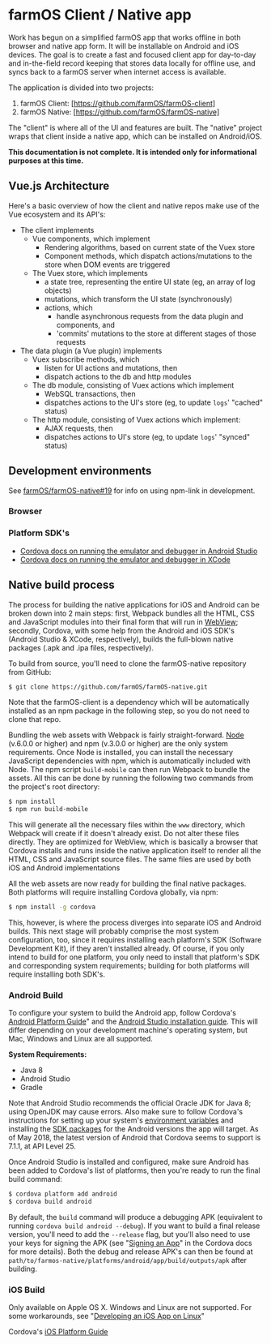 # farmOS Client / Native app

Work has begun on a simplified farmOS app that works offline in both browser
and native app form. It will be installable on Android and iOS devices. The
goal is to create a fast and focused client app for day-to-day and in-the-field
record keeping that stores data locally for offline use, and syncs back to a
farmOS server when internet access is available.

The application is divided into two projects:

1. farmOS Client: [https://github.com/farmOS/farmOS-client]
2. farmOS Native: [https://github.com/farmOS/farmOS-native]

The "client" is where all of the UI and features are built. The "native"
project wraps that client inside a native app, which can be installed on
Android/iOS.

**This documentation is not complete. It is intended only for informational
purposes at this time.**

## Vue.js Architecture

Here's a basic overview of how the client and native repos make use of the Vue
ecosystem and its API's:

* The client implements
    * Vue components, which implement
        * Rendering algorithms, based on current state of the Vuex store
        * Component methods, which dispatch actions/mutations to the store when
          DOM events are triggered
    *  The Vuex store, which implements
        * a state tree, representing the entire UI state (eg, an array of log
          objects)
        * mutations, which transform the UI state (synchronously)
        * actions, which
            * handle asynchronous requests from the data plugin and components,
              and
            * 'commits' mutations to the store at different stages of those
              requests
* The data plugin (a Vue plugin) implements
    * Vuex subscribe methods, which
        * listen for UI actions and mutations, then
        * dispatch actions to the db and http modules
    * The db module, consisting of Vuex actions which implement
        * WebSQL transactions, then
        * dispatches actions to the UI's store (eg, to update `logs`' "cached"
          status)
    * The http module, consisting of Vuex actions which implement:
        * AJAX requests, then
        * dispatches actions to UI's store (eg, to update `logs`' "synced"
          status)

## Development environments

See [farmOS/farmOS-native#19] for info on using npm-link in development.

### Browser

### Platform SDK's

* [Cordova docs on running the emulator and debugger in Android Studio]
* [Cordova docs on running the emulator and debugger in XCode]

[//]: <> (TODO: Add a few more details on this once I know more)

## Native build process

The process for building the native applications for iOS and Android can be
broken down into 2 main steps: first, Webpack bundles all the HTML, CSS and
JavaScript modules into their final form that will run in [WebView]; secondly,
Cordova, with some help from the Android and iOS SDK's (Android Studio & XCode,
respectively), builds the full-blown native packages (.apk and .ipa files,
respectively).

To build from source, you'll need to clone the farmOS-native repository from
GitHub:

```bash
$ git clone https://github.com/farmOS/farmOS-native.git
```

Note that the farmOS-client is a dependency which will be automatically
installed as an npm package in the following step, so you do not need to clone
that repo.

Bundling the web assets with Webpack is fairly straight-forward. [Node]
(v.6.0.0 or higher) and npm (v.3.0.0 or higher) are the only system
requirements. Once Node is installed, you can install the necessary JavaScript
dependencies with npm, which is automatically included with Node. The npm
script `build-mobile` can then run Webpack to bundle the assets. All this can
be done by running the following two commands from the project's root
directory:

```bash
$ npm install
$ npm run build-mobile
```

This will generate all the necessary files within the `www` directory, which
Webpack will create if it doesn't already exist. Do not alter these files
directly. They are optimized for WebView, which is basically a browser that
Cordova installs and runs inside the native application itself to render all
the HTML, CSS and JavaScript source files. The same files are used by both iOS
and Android implementations

All the web assets are now ready for building the final native packages. Both
platforms will require installing Cordova globally, via npm:

```bash
$ npm install -g cordova
```

This, however, is where the process diverges into separate iOS and Android
builds. This next stage will probably comprise the most system configuration,
too, since it requires installing each platform's SDK (Software Development
Kit), if they aren't installed already. Of course, if you only intend to build
for one platform, you only need to install that platform's SDK and
corresponding system requirements; building for both platforms will require
installing both SDK's.

### Android Build

To configure your system to build the Android app, follow Cordova's
[Android Platform Guide]" and the [Android Studio installation guide]. This
will differ depending on your development machine's operating system, but Mac,
Windows and Linux are all supported.

**System Requirements:**

- Java 8
- Android Studio
- Gradle

Note that Android Studio recommends the official Oracle JDK for Java 8; using
OpenJDK may cause errors. Also make sure to follow Cordova's instructions for
setting up your system's [environment variables] and installing the
[SDK packages] for the Android versions the app will target. As of May 2018,
the latest version of Android that Cordova seems to support is 7.1.1, at API
Level 25.

[//]: <> (TODO: Determine what versions of Android the app should target and list them here.)

Once Android Studio is installed and configured, make sure Android has been
added to Cordova's list of platforms, then you're ready to run the final build
command:

```bash
$ cordova platform add android
$ cordova build android
```

By default, the `build` command will produce a debugging APK (equivalent to
running `cordova build android --debug`). If you want to build a final release
version, you'll need to add the `--release` flag, but you'll also need to use
your keys for signing the APK (see "[Signing an App]" in the Cordova docs for
more details). Both the debug and release APK's can then be found at
`path/to/farmos-native/platforms/android/app/build/outputs/apk` after building.

[//]: <> (TODO: Figure out signing the app for the Play Store and document here.)

### iOS Build

Only available on Apple OS X. Windows and Linux are not supported. For some
workarounds, see "[Developing an iOS App on Linux]"

Cordova's [iOS Platform Guide]

[https://github.com/farmOS/farmOS-client]: https://github.com/farmOS/farmOS-client
[https://github.com/farmOS/farmOS-native]: https://github.com/farmOS/farmOS-native
[farmOS/farmOS-native#19]: https://github.com/farmOS/farmOS-native/issues/19#issuecomment-382198804
[Cordova docs on running the emulator and debugger in Android Studio]: https://cordova.apache.org/docs/en/latest/guide/platforms/android/index.html#debugging
[Cordova docs on running the emulator and debugger in XCode]: https://cordova.apache.org/docs/en/latest/guide/platforms/ios/index.html#debugging
[WebView]: https://cordova.apache.org/docs/en/latest/guide/hybrid/webviews/
[Node]: https://nodejs.org
[Android Platform Guide]: https://cordova.apache.org/docs/en/latest/guide/platforms/android/index.html
[Android Studio installation guide]: https://developer.android.com/studio/install
[environment variables]: https://cordova.apache.org/docs/en/latest/guide/platforms/android/index.html#setting-environment-variables
[SDK packages]: https://cordova.apache.org/docs/en/latest/guide/platforms/android/index.html#adding-sdk-packages
[Signing an App]: https://cordova.apache.org/docs/en/latest/guide/platforms/android/index.html#signing-an-app
[Developing an iOS App on Linux]: https://andrewmichaelsmith.com/2017/02/developing-an-ios-app-on-linux-in-2017/
[iOS Platform Guide]: https://cordova.apache.org/docs/en/latest/guide/platforms/ios/index.htm

